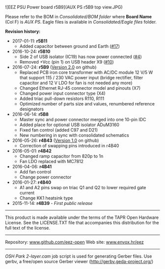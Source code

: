 ![EEZ PSU Power board r5B9](AUX PS r5B9 top view.JPG)

Please refer to the BOM in *Consolidated/BOM folder* where **Board Name** (Col F) is *AUX PS*. Eagle files is available in *Consolidated/Eagle files* folder.


**Revision history:**
* 2017-01-11: **r5B11**
    - Added capacitor between ground and Earth ([#17](https://github.com/eez-open/psu-hw/issues/17))
* 2016-10-24: **r5B10**
    - Side 2 of USB isolator (IC19) has now power connected ([#4](https://github.com/eez-open/psu-hw/issues/4))
    - Removed +Vcc (pin 1) on USB header X9 ([#10](https://github.com/eez-open/psu-hw/issues/10))
* 2016-07-24: **r5B9** ([Version 2.0](https://github.com/eez-open/psu-hw/releases/tag/2.0) on github)
	- Replaced PCB iron core transformer with AC/DC module 12 V/5 W that support 115 / 230 VAC power input (bridge rectifier, filter capacitor and 12 V LDO for fan is not needed any more)
	- Changed Ethernet RJ-45 connector model and pinouts (X7)
	- Changed power input connector type (X4)
	- Added triac pull-down resistors R110, R111
	- Optimized number of parts size and values, renumbered reference designators
* 2016-06-14: **r5B8**
    - Master sync and power connector merged into one 10-pin IDC
    - Added place for optional USB isolator ADuM3160
    - Fixed fan control (added C97 and D21)
    - New numbering in sync with consolidated schematics
* 2016-05-26: **r4B43** ([Version 1.0](https://github.com/eez-open/psu-hw/releases/tag/1.0) on github)
	- Correction of swapping pins introduced in r4B40
* 2016-05-01: **r4B42**
    - Changed ramp capacitor from 820p to 1n
    - Fan LDO replaced with MC7812
* 2016-04-06: **r4B41**
    - Add fan control
    - Change power connector
* 2016-01-27: **r4B40**
    - A1 and A2 pins swap on triac Q1 and Q2 to lower required gate current    
    - Change KK1 heatsink type
* 2015-11-14: **r4B39** - *First public release*

**********************

This product is made available under the terms of the TAPR Open Hardware License. See the LICENSE.TXT file that accompanies this distribution for the full text of the license.

**********************

Repository: www.github.com/eez-open
Web site: www.envox.hr/eez

**********************

*OSH Park 2-layer.cam* job script is used for generating Gerber files. Use gerbv, a free/open source Gerber viewer (http://gerbv.geda-project.org/)
